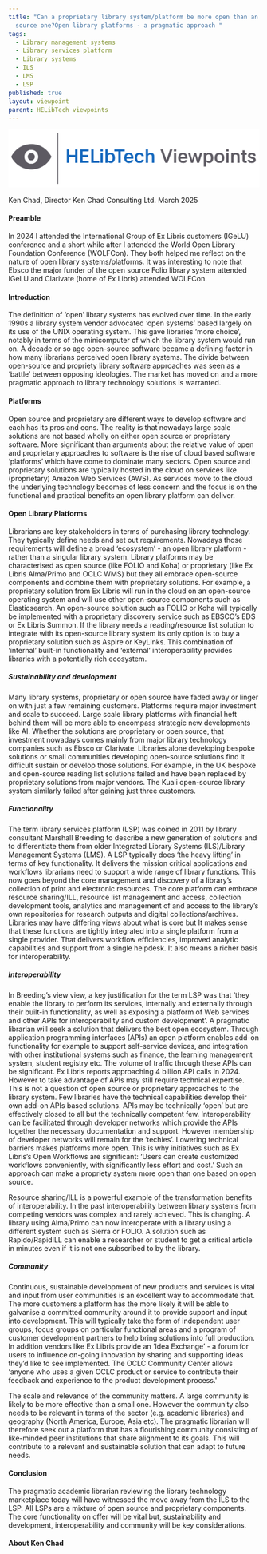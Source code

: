 ```yaml
---
title: "Can a proprietary library system/platform be more open than an open
  source one?Open library platforms - a pragmatic approach "
tags:
  - Library management systems
  - Library services platform
  - Library systems
  - ILS
  - LMS
  - LSP
published: true
layout: viewpoint
parent: HELibTech viewpoints
---
```

![](/assets/images/logo-viewpoints.svg)

Ken Chad, Director Ken Chad Consulting Ltd. March 2025

#### Preamble

In 2024 I attended the International Group of Ex Libris customers (IGeLU) conference and a short while after I attended the World Open Library Foundation Conference (WOLFCon). They both helped me reflect on the nature of open library systems/platforms. It was interesting to note that Ebsco the major funder of the open source Folio library system attended IGeLU and Clarivate (home of Ex Libris) attended WOLFCon.

#### Introduction

The definition of ‘open’ library systems has evolved over time. In the early 1990s a library system vendor advocated ‘open systems’ based largely on its use of the UNIX operating system. This gave libraries ‘more choice’, notably in terms of the minicomputer of which the library system would run on. A decade or so ago open-source software became a defining factor in how many librarians perceived open library systems. The divide between open-source and propriety library software approaches was seen as a ‘battle’ between opposing ideologies. The market has moved on and a more pragmatic approach to library technology solutions is warranted.

#### Platforms

Open source and proprietary are different ways to develop software and each has its pros and cons. The reality is that nowadays large scale solutions are not based wholly on either open source or proprietary software. More significant than arguments about the relative value of open and proprietary approaches to software is the rise of cloud based software ‘platforms’ which have come to dominate many sectors. Open source and proprietary solutions are typically hosted in the cloud on services like (proprietary) Amazon Web Services (AWS). As services move to the cloud the underlying technology becomes of less concern and the focus is on the functional and practical benefits an open library platform can deliver.

#### Open Library Platforms

Librarians are key stakeholders in terms of purchasing library technology. They typically define needs and set out requirements. Nowadays those requirements will define a broad ‘ecosystem’ - an open library platform - rather than a singular library system. Library platforms may be characterised as open source (like FOLIO and Koha) or proprietary (like Ex Libris Alma/Primo and OCLC WMS) but they all embrace open-source components and combine them with proprietary solutions. For example, a proprietary solution from Ex Libris will run in the cloud on an open-source operating system and will use other open-source components such as Elasticsearch. An open-source solution such as FOLIO or Koha will typically be implemented with a proprietary discovery service such as EBSCO’s EDS or Ex Libris Summon. If the library needs a reading/resource list solution to integrate with its open-source library system its only option is to buy a proprietary solution such as Aspire or KeyLinks. This combination of ‘internal’ built-in functionality and ‘external’ interoperability provides libraries with a potentially rich ecosystem.

##### Sustainability and development

Many library systems, proprietary or open source have faded away or linger on with just a few remaining customers. Platforms require major investment and scale to succeed. Large scale library platforms with financial heft behind them will be more able to encompass strategic new developments like AI. Whether the solutions are proprietary or open source, that investment nowadays comes mainly from major library technology companies such as Ebsco or Clarivate. Libraries alone developing bespoke solutions or small communities developing open-source solutions find it difficult sustain or develop those solutions. For example, in the UK bespoke and open-source reading list solutions failed and have been replaced by proprietary solutions from major vendors. The Kuali open-source library system similarly failed after gaining just three customers. 

##### Functionality

The term library services platform (LSP) was coined in 2011 by library consultant Marshall Breeding to describe a new generation of solutions and to differentiate them from older Integrated Library Systems (ILS)/Library Management Systems (LMS). A LSP typically does ‘the heavy lifting’ in terms of key functionality. It delivers the mission critical applications and workflows librarians need to support a wide range of library functions. This now goes beyond the core management and discovery of a library’s collection of print and electronic resources. The core platform can embrace resource sharing/ILL, resource list management and access, collection development tools, analytics and management of and access to the library’s own repositories for research outputs and digital collections/archives. Libraries may have differing views about what is core but It makes sense that these functions are tightly integrated into a single platform from a single provider. That delivers workflow efficiencies, improved analytic capabilities and support from a single helpdesk. It also means a richer basis for interoperability.

##### Interoperability

In Breeding’s view view, a key justification for the term LSP was that ‘they enable the library to perform its services, internally and externally through their built-in functionality, as well as exposing a platform of Web services and other APIs for interoperability and custom development’. A pragmatic librarian will seek a solution that delivers the best open ecosystem. Through application programming interfaces (APIs) an open platform enables add-on functionality for example to support self-service devices, and integration with other institutional systems such as finance, the learning management system, student registry etc. The volume of traffic through these APIs can be significant. Ex Libris reports approaching 4 billion API calls in 2024. However to take advantage of APIs may still require technical expertise. This is not a question of open source or proprietary approaches to the library system. Few libraries have the technical capabilities develop their own add-on APIs based solutions. APIs may be technically ‘open’ but are effectively closed to all but the technically competent few. Interoperability can be facilitated through developer networks which provide the APIs together the necessary documentation and support. However membership of developer networks will remain for the ‘techies’. Lowering technical barriers makes platforms more open. This is why initiatives such as Ex Libris’s Open Workflows are significant: ‘Users can create customized workflows conveniently, with significantly less effort and cost.’  Such an approach can make a propriety system more open than one based on open source.

Resource sharing/ILL is a powerful example of the transformation benefits of interoperability. In the past interoperability between library systems from competing vendors was complex and rarely achieved. This is changing. A library using Alma/Primo can now interoperate with a library using a different system such as Sierra or FOLIO. A solution such as Rapido/RapidILL can enable a researcher or student to get a critical article in minutes even if it is not one subscribed to by the library.

##### Community

Continuous, sustainable development of new products and services is vital and input from user communities is an excellent way to accommodate that. The more customers a platform has the more likely it will be able to galvanise a committed community around it to provide support and input into development. This will typically take the form of independent user groups, focus groups on particular functional areas and a program of customer development partners to help bring solutions into full production. In addition vendors like Ex Libris provide an ‘Idea Exchange’ - a forum for users to influence on-going innovation by sharing and supporting ideas they’d like to see implemented. The OCLC Community Center allows ‘anyone who uses a given OCLC product or service to contribute their feedback and experience to the product development process.' 

The scale and relevance of the community matters. A large community is likely to be more effective than a small one. However the community also needs to be relevant in terms of the sector (e.g. academic libraries) and geography (North America, Europe, Asia etc). The pragmatic librarian will therefore seek out a platform that has a flourishing community consisting of like-minded peer institutions that share alignment to its goals. This will contribute to a relevant and sustainable solution that can adapt to future needs.

#### Conclusion

The pragmatic academic librarian reviewing the library technology marketplace today will have witnessed the move away from the ILS to the LSP. All LSPs are a mixture of open source and proprietary components. The core functionality on offer will be vital but, sustainability and development, interoperability and community will be key considerations.

#### About Ken Chad
